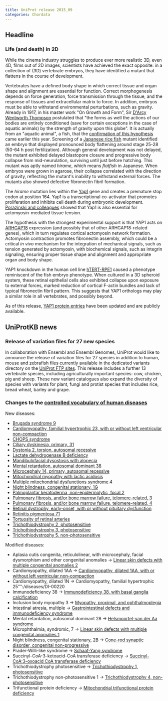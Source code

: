 ```yaml
---
title: UniProt release 2015_09
categories: Chordata
---
```


## Headline

### Life (and death) in 2D

While the cinema industry struggles to produce ever more realistic 3D, even 4D, films out of 2D images, scientists have achieved the exact opposite: in a collection of (3D) vertebrate embryos, they have identified a mutant that flattens in the course of development.

Vertebrates have a defined body shape in which correct tissue and organ shape and alignment are essential for function. Correct morphogenesis depends on force generation, force transmission through the tissue, and the response of tissues and extracellular matrix to force. In addition, embryos must be able to withstand environmental perturbations, such as gravity. Already in 1917, in his master work "On Growth and Form", Sir [D'Arcy Wentworth Thompson](https://en.wikipedia.org/wiki/D%27Arcy%5FWentworth%5FThompson) postulated that "the forms as well the actions of our bodies are entirely conditioned (save for certain exceptions in the case of aquatic animals) by the strength of gravity upon this globe". It is actually from an "aquatic animal", a fish, that the [confirmation of this hypothesis](http://www.ncbi.nlm.nih.gov/pubmed/25778702) came earlier this year. Screening of a [Japanese rice fish](http://www.uniprot.org/taxonomy/8090) mutant identified an embryo that displayed pronounced body flattening around stage 25-28 (50-64 h post fertilization). Although general development was not delayed, the mutant exhibited delayed blastopore closure and progressive body collapse from mid-neurulation, surviving until just before hatching. This mutant was aptly named *hirame*, which means *flatfish* in Japanese. When embryos were grown in agarose, their collapse correlated with the direction of gravity, reflecting the mutant's inability to withstand external forces. The mutants also showed defective fibronectin fibril formation.

The *hirame* mutation lies within the [Yap1](http://www.uniprot.org/uniprot/H2LBU8) gene and creates a premature stop codon at position 164. Yap1 is a transcriptional co-activator that promotes proliferation and inhibits cell death during embryonic development. [Porazinski and colleagues](http://www.ncbi.nlm.nih.gov/pubmed/25778702) showed that Yap1 is also essential for actomyosin-mediated tissue tension.

The hypothesis with the strongest experimental support is that YAP1 acts on [ARHGAP18](http://www.uniprot.org/uniprot/?query=accession:Q8N392+OR+accession:Q8K0Q5) expression (and possibly that of other ARHGAP18-related genes), which in turn regulates cortical actomyosin network formation. Actomyosin contraction promotes fibronectin assembly, which could be a critical *in vivo* mechanism for the integration of mechanical signals, such as tension generated by actomyosin, with biochemical signals, such as integrin signaling, ensuring proper tissue shape and alignment and appropriate organ and body shape.

YAP1 knockdown in the human cell line [hTERT-RPE1](https://web.expasy.org/cellosaurus/CVCL%5F4388) caused a phenotype reminiscent of the fish embryo phenotype. When cultured in a 3D spheroid system, these retinal epithelial cells also exhibited collapse upon exposure to external forces, marked reduction of cortical F-actin bundles and lack of typical fibronectin fibril pattern. This suggests that YAP1 orthologs may play a similar role in all vertebrates, and possibly beyond.

As of this release, [YAP1 protein entries](http://www.uniprot.org/uniprot/?query=accession:P46937+OR+accession:P46938+OR+accession:Q2EJA0+OR+accession:P46936+OR+accession:Q1L8J7+OR+accession:H2LBU8+AND+accession:D6C652+OR+accession:Q32NJ6) have been updated and are publicly available.

## UniProtKB news

### Release of variation files for 27 new species

In collaboration with Ensembl and Ensembl Genomes, UniProt would like to announce the release of variation files for 27 species in addition to human, mouse and zebrafish files currently available in the dedicated variants directory on the [UniProt FTP sites](ftp://ftp.uniprot.org/pub/databases/uniprot/current%5Frelease/knowledgebase/variants/). This release includes a further 13 vertebrate species, including agriculturally important species: cow, chicken, pig and sheep. These new variant catalogues also expand the diversity of species with variants for plant, fungi and protist species that includes rice, bread wheat, barley and grape.

### Changes to the [controlled vocabulary of human diseases](http://www.uniprot.org/docs/humdisease)

New diseases:

-   [Brugada syndrome 9](http://www.uniprot.org/diseases/DI-04444)
-   [Cardiomyopathy, familial hypertrophic 23, with or without left ventricular non-compaction](http://www.uniprot.org/diseases/DI-04440)
-   [CHOPS syndrome](http://www.uniprot.org/diseases/DI-04427)
-   [Ciliary dyskinesia, primary, 31](http://www.uniprot.org/diseases/DI-04428)
-   [Dystonia 2, torsion, autosomal recessive](http://www.uniprot.org/diseases/DI-04436)
-   [Lactate dehydrogenase B deficiency](http://www.uniprot.org/diseases/DI-04441)
-   [Mandibulofacial dysostosis with alopecia](http://www.uniprot.org/diseases/DI-04426)
-   [Mental retardation, autosomal dominant 38](http://www.uniprot.org/diseases/DI-04443)
-   [Microcephaly 14, primary, autosomal recessive](http://www.uniprot.org/diseases/DI-04446)
-   [Mitochondrial myopathy with lactic acidosis](http://www.uniprot.org/diseases/DI-04438)
-   [Multiple mitochondrial dysfunctions syndrome 4](http://www.uniprot.org/diseases/DI-04429)
-   [Night blindness, congenital stationary, 1G](http://www.uniprot.org/diseases/DI-04432)
-   [Palmoplantar keratoderma, non-epidermolytic, focal 2](http://www.uniprot.org/diseases/DI-04445)
-   [Pulmonary fibrosis, and/or bone marrow failure, telomere-related, 3](http://www.uniprot.org/diseases/DI-04431)
-   [Pulmonary fibrosis, and/or bone marrow failure, telomere-related, 4](http://www.uniprot.org/diseases/DI-04430)
-   [Retinal dystrophy, early-onset, with or without pituitary dysfunction](http://www.uniprot.org/diseases/DI-04439)
-   [Retinitis pigmentosa 71](http://www.uniprot.org/diseases/DI-04435)
-   [Tortuosity of retinal arteries](http://www.uniprot.org/diseases/DI-04437)
-   [Trichothiodystrophy 2, photosensitive](http://www.uniprot.org/diseases/DI-04433)
-   [Trichothiodystrophy 3, photosensitive](http://www.uniprot.org/diseases/DI-04434)
-   [Trichothiodystrophy 5, non-photosensitive](http://www.uniprot.org/diseases/DI-04442)

Modified diseases:

-   Aplasia cutis congenita, reticulolinear, with microcephaly, facial dysmorphism and other congenital anomalies -&gt; [Linear skin defects with multiple congenital anomalies 2](http://www.uniprot.org/diseases/DI-03628)
-   Cardiomyopathy, dilated 1AA -&gt; [Cardiomyopathy, dilated 1AA, with or without left ventricular non-compaction](http://www.uniprot.org/diseases/DI-00211)
-   Cardiomyopathy, dilated 1N -&gt; Cardiomyopathy, familial hypertrophic 25"":/diseases/DI-00220
-   Immunodeficiency 38 -&gt; [Immunodeficiency 38, with basal ganglia calcification](http://www.uniprot.org/diseases/DI-04280)
-   Inclusion body myopathy 3 -&gt; [Myopathy, proximal, and ophthalmoplegia](http://www.uniprot.org/diseases/DI-01816)
-   Intestinal atresia, multiple -&gt; [Gastrointestinal defects and immunodeficiency syndrome](http://www.uniprot.org/diseases/DI-03733)
-   Mental retardation, autosomal dominant 28 -&gt; [Helsmoortel-van der Aa syndrome](http://www.uniprot.org/diseases/DI-04149)
-   Microphthalmia, syndromic, 7 -&gt; [Linear skin defects with multiple congenital anomalies 1](http://www.uniprot.org/diseases/DI-00765)
-   Night blindness, congenital stationary, 2B -&gt; [Cone-rod synaptic disorder, congenital non-progressive](http://www.uniprot.org/diseases/DI-00378)
-   Prader-Willi-like syndrome -&gt; [Schaaf-Yang syndrome](http://www.uniprot.org/diseases/DI-03984)
-   Succinyl-CoA-3-ketoacid-CoA transferase deficiency -&gt; [Succinyl-CoA:3-oxoacid CoA transferase deficiency](http://www.uniprot.org/diseases/DI-01863)
-   Trichothiodystrophy photosensitive -&gt; [Trichothiodystrophy 1, photosensitive](http://www.uniprot.org/diseases/DI-01104)
-   Trichothiodystrophy non-photosensitive 1 -&gt; [Trichothiodystrophy 4, non-photosensitive](http://www.uniprot.org/diseases/DI-01105)
-   Trifunctional protein deficiency -&gt; [Mitochondrial trifunctional protein deficiency](http://www.uniprot.org/diseases/DI-02388)
